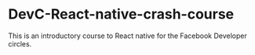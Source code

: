 # DevC-React-native-crash-course
This is an introductory course to React native for the Facebook Developer circles.
